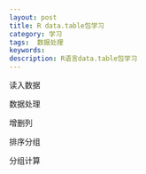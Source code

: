 ```yaml
---
layout: post
title: R data.table包学习
category: 学习
tags:  数据处理        
keywords: 
description: R语言data.table包学习
---
```


读入数据

数据处理

增删列

排序分组

分组计算

